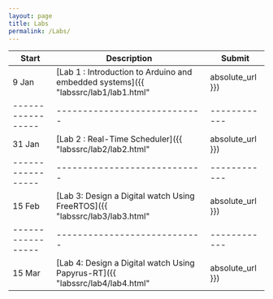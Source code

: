 ```yaml
---
layout: page
title: Labs
permalink: /Labs/
---
```


| Start           | Description                |   Submit |
|-----------------|--------------------        |------------|
| 9 Jan          | [Lab 1 : Introduction to Arduino and embedded systems]({{ "labssrc/lab1/lab1.html" | absolute_url }})       | 31 Jan     |
|-----------------|----------------------------|------------|
| 31 Jan          | [Lab 2 : Real-Time Scheduler]({{ "labssrc/lab2/lab2.html" | absolute_url }})       | 15 Feb     |   
|-----------------|----------------------------|------------|
| 15 Feb          | [Lab 3: Design a Digital watch Using FreeRTOS]({{ "labssrc/lab3/lab3.html" | absolute_url }})       | 15 Mar     | 
|-----------------|----------------------------|------------|
| 15 Mar          | [Lab 4: Design a Digital watch Using Papyrus-RT]({{ "labssrc/lab4/lab4.html" | absolute_url }})       | 6  Apr     | 

